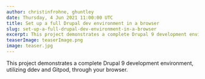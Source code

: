 ```yaml
---
author: christinfrohne, ghuntley
date: Thursday, 4 Jun 2021 11:00:00 UTC
title: Set up a full Drupal dev environment in a browser
slug: set-up-a-full-drupal-dev-environment-in-a-browser
excerpt: This project demonstrates a complete Drupal 9 development environment, utilizing ddev and Gitpod, through your browser.
teaserImage: teaserImage.png
image: teaser.jpg
---
```


This project demonstrates a complete Drupal 9 development environment, utilizing ddev and Gitpod, through your browser.
